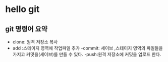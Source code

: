# hello git
## git 명령어 요약
 - clone: 원격 저장소 복사
- add :스테이지 영역에 작업파일 추가
-commit: 세이브 ,스테이지 영역의 파일들을 가지고 커밋을(세이브)를 만들 수 있다.
-push:원격 저장소에 커밋을 업로드 한다.
